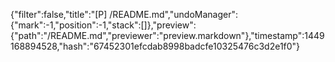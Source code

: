{"filter":false,"title":"[P] /README.md","undoManager":{"mark":-1,"position":-1,"stack":[]},"preview":{"path":"/README.md","previewer":"preview.markdown"},"timestamp":1449168894528,"hash":"67452301efcdab8998badcfe10325476c3d2e1f0"}
